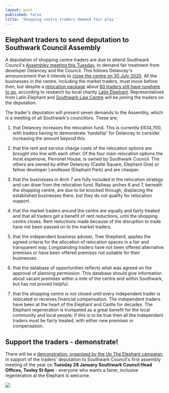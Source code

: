 ```yaml
---
layout: post
published: false
title: 'Shopping centre traders demand fair play '
---
```

## Elephant traders to send deputation to Southwark Council Assembly

A deputation of shopping centre traders are due to attend Southwark Council's [Assembley meeting this Tuesday](http://moderngov.southwark.gov.uk/ieListDocuments.aspx?CId=132&MId=6570&Ver=4), to demand fair treatment from developer Delancey and the Council.  This follows Delancey's announcement that it intends to [close the centre on 30 July 2020](https://www.london-se1.co.uk/news/view/10081).  All the businesses in the centre, including the market traders, must move before then, but despite a [relocation package](https://www.southwark.gov.uk/regeneration/elephant-and-castle?chapter=200) about [60 traders still have nowhere to go](https://prose.io/#35percent/35percent.github.io/edit/master/_posts/2020-01-11-elephant-traders-still-homeless.md), according to research by local charity [Latin Elephant](https://latinelephant.org/map/#Q7).  Representatives from Latin Elephant and [Southwark Law Centre](http://www.southwarklawcentre.org.uk/) will be joining the traders on the deputation.

The trader's deputation will present seven demands to the Assembly, which is a meeting of all Southwark's councillors.  These are;

1.	that Delancey increases the relocation fund.  This is currently £634,700, with traders having to demonstrate 'hardship' for Delancey to consider increasing the amount beyond this.

2.	that the rent and service charge costs of the relocation options are brought into line with each other.  Of the four main relocation options the most expensive, Perronet House, is owned by Southwark Council.
The others are owned by either Delancey (Castle Square, Elephant One) or fellow developer Lendlease  (Elephant Park) and are cheaper.

3.	that the businesses in Arch 7 are fully included in the relocation strategy and can draw from the relocation fund.  Railway arches 6 and 7, beneath the shopping centre, are due to be knocked through, displacing the established businesses there, but they do not qualify for relocation support.

4.	that the market traders around the centre are equally and fairly treated and that all traders get a benefit of rent reductions, until the shopping centre closes.  Rent reductions made because of the disruption to trade have not been passed on to the market traders.

5.	that the independent business adviser, Tree Shepherd, applies the agreed criteria for the allocation of relocation spaces in a fair and transparent way.  Longstanding traders have not been offered alternative premises or have been offered premises not suitable for their businesses.

6.	that the database of opportunities reflects what was agreed on the approval of planning permission. This database should give information about vacant premises within a mile of the centre and within Southwark, but has not proved helpful. 

7.	that the shopping centre is not closed until every independent trader is relocated or receives financial compensation.  The independent traders have been at the heart of the Elephant and Castle for decades.  The Elephant regeneration is trumpeted as a great benefit for the local community and local people; if this is to be true then all the independent traders must be fairly treated, with either new premises or compensation.

## Support the traders - demonstrate!

There will be a [demonstration, organised by the Up The Elephant campaign](https://twitter.com/UpTheElephant_), in support of the traders' deputation to Southwark Council's first assembly meeting of the year on **Tuesday 28 January Southwark Council Head Offices, Tooley St 6pm** - everyone who wants a fairer, inclusive regeneration at the Elephant is welcome.



![](http://35percent.org/img/jan2020protest.jpg)

